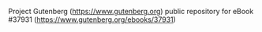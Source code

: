 Project Gutenberg (https://www.gutenberg.org) public repository for eBook #37931 (https://www.gutenberg.org/ebooks/37931)
